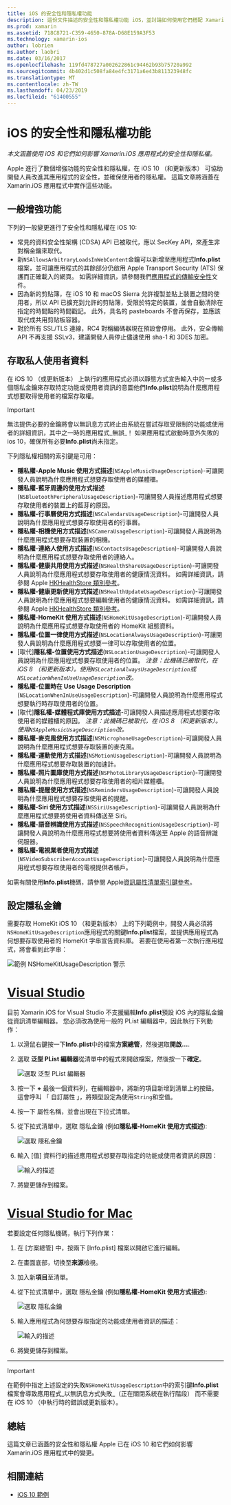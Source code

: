 ```yaml
---
title: iOS 的安全性和隱私權功能
description: 這份文件描述的安全性和隱私權功能 iOS，並討論如何使用它們搭配 Xamarin.iOS。 它探討在 iOS 10 及如何存取私用的使用者資料所做的更新。
ms.prod: xamarin
ms.assetid: 718C8721-C359-4650-878A-D68E159A3F53
ms.technology: xamarin-ios
author: lobrien
ms.author: laobri
ms.date: 03/16/2017
ms.openlocfilehash: 119fd478727a002622861c94462b93b75720a992
ms.sourcegitcommit: 4b402d1c508fa84e4fc3171a6e43b811323948fc
ms.translationtype: MT
ms.contentlocale: zh-TW
ms.lasthandoff: 04/23/2019
ms.locfileid: "61400555"
---
```

# <a name="ios-security-and-privacy-features"></a>iOS 的安全性和隱私權功能

_本文涵蓋使用 iOS 和它們如何影響 Xamarin.iOS 應用程式的安全性和隱私權。_

Apple 進行了數個增強功能的安全性和隱私權，在 iOS 10 （和更新版本） 可協助開發人員改進其應用程式的安全性，並確保使用者的隱私權。 這篇文章將涵蓋在 Xamarin.iOS 應用程式中實作這些功能。
    
<a name="General-Enhancements" />

## <a name="general-enhancements"></a>一般增強功能

下列的一般變更進行了安全性和隱私權在 iOS 10:

- 常見的資料安全性架構 (CDSA) API 已被取代，應以 SecKey API，來產生非對稱金鑰來取代。
- 新`NSAllowsArbitraryLoadsInWebContent`金鑰可以新增至應用程式**Info.plist**檔案，並可讓應用程式的其餘部分仍啟用 Apple Transport Security (ATS) 保護而正確載入的網頁。 如需詳細資訊，請參閱我們[應用程式的傳輸安全性](~/ios/app-fundamentals/ats.md)文件。
- 因為新的剪貼簿，在 iOS 10 和 macOS Sierra 允許複製並貼上裝置之間的使用者，所以 API 已擴充到允許的剪貼簿，受限於特定的裝置，並會自動清除在指定的時間點的時間戳記。 此外，具名的 pasteboards 不會再保存，並應該取代成共用剪貼板容器。
- 對於所有 SSL/TLS 連線，RC4 對稱編碼器現在預設會停用。 此外，安全傳輸 API 不再支援 SSLv3，建議開發人員停止儘速使用 sha-1 和 3DES 加密。

<a name="Accessing-Private-User-Data" />

## <a name="accessing-private-user-data"></a>存取私人使用者資料

在 iOS 10 （或更新版本） 上執行的應用程式必須以靜態方式宣告輸入中的一或多個隱私金鑰來存取特定功能或使用者資訊的意圖他們**Info.plist**說明為什麼應用程式想要取得使用者的檔案存取權。

> [!IMPORTANT]
> 無法提供必要的金鑰將會以無訊息方式終止由系統在嘗試存取受限制的功能或使用者的詳細資訊，其中之一時的應用程式_無誤_！ 如果應用程式啟動時意外失敗的 ios 10，確保所有必要**Info.plist**尚未指定。

下列隱私權相關的索引鍵是可用：

- **隱私權-Apple Music 使用方式描述**(`NSAppleMusicUsageDescription`)-可讓開發人員說明為什麼應用程式想要存取使用者的媒體櫃。
- **隱私權-藍牙周邊的使用方式描述**(`NSBluetoothPeripheralUsageDescription`)-可讓開發人員描述應用程式想要存取使用者的裝置上的藍芽的原因。
- **隱私權-行事曆使用方式描述**(`NSCalendarsUsageDescription`)-可讓開發人員說明為什麼應用程式想要存取使用者的行事曆。
- **隱私權-相機使用方式描述**(`NSCameraUsageDescription`)-可讓開發人員說明為什麼應用程式想要存取裝置的相機。
- **隱私權-連絡人使用方式描述**(`NSContactsUsageDescription`)-可讓開發人員說明為什麼應用程式想要存取使用者的連絡人。
- **隱私權-健康共用使用方式描述**(`NSHealthShareUsageDescription`)-可讓開發人員說明為什麼應用程式想要存取使用者的健康情況資料。 如需詳細資訊，請參閱 Apple [HKHealthStore 類別參考](https://developer.apple.com/reference/healthkit/hkhealthstore)。
- **隱私權-健康更新使用方式描述**(`NSHealthUpdateUsageDescription`)-可讓開發人員說明為什麼應用程式想要編輯使用者的健康情況資料。 如需詳細資訊，請參閱 Apple [HKHealthStore 類別參考](https://developer.apple.com/reference/healthkit/hkhealthstore)。
- **隱私權-HomeKit 使用方式描述**(`NSHomeKitUsageDescription`)-可讓開發人員說明為什麼應用程式想要存取使用者的 HomeKit 組態資料。
- **隱私權-位置一律使用方式描述**(`NSLocationAlwaysUsageDescription`)-可讓開發人員說明為什麼應用程式想要一律可以存取使用者的位置。
- [取代]**隱私權-位置使用方式描述**(`NSLocationUsageDescription`)-可讓開發人員說明為什麼應用程式想要存取使用者的位置。 *注意：此機碼已被取代，在 iOS 8 （和更新版本）。使用`NSLocationAlwaysUsageDescription`或`NSLocationWhenInUseUsageDescription`改。*
- **隱私權-位置時在 Use Usage Description** (`NSLocationWhenInUseUsageDescription`)-可讓開發人員說明為什麼應用程式想要執行時存取使用者的位置。
- [取代]**隱私權-媒體程式庫使用方式描述**-可讓開發人員描述應用程式想要存取使用者的媒體櫃的原因。 *注意：此機碼已被取代，在 iOS 8 （和更新版本）。使用`NSAppleMusicUsageDescription`改。*
- **隱私權-麥克風使用方式描述**(`NSMicrophoneUsageDescription`)-可讓開發人員說明為什麼應用程式想要存取裝置的麥克風。
- **隱私權-運動使用方式描述**(`NSMotionUsageDescription`)-可讓開發人員說明為什麼應用程式想要存取裝置的加速計。
- **隱私權-照片圖庫使用方式描述**(`NSPhotoLibraryUsageDescription`)-可讓開發人員說明為什麼應用程式想要存取使用者的相片媒體櫃。
- **隱私權-提醒使用方式描述**(`NSRemindersUsageDescription`)-可讓開發人員說明為什麼應用程式想要存取使用者的提醒。
- **隱私權-Siri 使用方式描述**(`NSSiriUsageDescription`)-可讓開發人員說明為什麼應用程式想要將使用者資料傳送至 Siri。
- **隱私權-語音辨識使用方式描述**(`NSSpeechRecognitionUsageDescription`)-可讓開發人員說明為什麼應用程式想要將使用者資料傳送至 Apple 的語音辨識伺服器。
- **隱私權-電視業者使用方式描述**(`NSVideoSubscriberAccountUsageDescription`)-可讓開發人員說明為什麼應用程式想要存取使用者的電視提供者帳戶。

如需有關使用**Info.plist**機碼，請參閱 Apple[資訊屬性清單索引鍵參考](https://developer.apple.com/library/content/documentation/General/Reference/InfoPlistKeyReference/Introduction/Introduction.html#//apple_ref/doc/uid/TP40009248-SW1)。

<a name="Setting-Privacy-Keys" />

## <a name="setting-privacy-keys"></a>設定隱私金鑰

需要存取 HomeKit iOS 10 （和更新版本） 上的下列範例中，開發人員必須將`NSHomeKitUsageDescription`應用程式的關鍵**Info.plist**檔案，並提供應用程式為何想要存取使用者的 HomeKit 字串宣告資料庫。 若要在使用者第一次執行應用程式，將會看到此字串：

![範例 NSHomeKitUsageDescription 警示](security-privacy-images/info01.png "範例 NSHomeKitUsageDescription 警示")

# <a name="visual-studiotabwindows"></a>[Visual Studio](#tab/windows)

目前 Xamarin.iOS for Visual Studio 不支援編輯**Info.plist**預設 iOS 內的隱私金鑰從資訊清單編輯器。 您必須改為使用一般的 PList 編輯器中，因此執行下列動作：

1. 以滑鼠右鍵按一下**Info.plist**中的檔案**方案總管**，然後選取**開啟...**.
2. 選取 **泛型 PList 編輯器**從清單中的程式來開啟檔案，然後按一下**確定**。

    ![選取 泛型 PList 編輯器](security-privacy-images/InfoEditorSelectionVs.png "選取泛型 PList 編輯器")
3. 按一下  **+** 最後一個資料列，在編輯器中，將新的項目新增到清單上的按鈕。 這會呼叫 「 自訂屬性 」，將類型設定為使用`String`和空值。
4. 按一下 屬性名稱，並會出現在下拉式清單。
5. 從下拉式清單中，選取 隱私金鑰 (例如**隱私權-HomeKit 使用方式描述**): 

    ![選取 隱私金鑰](security-privacy-images/InfoPListEditorSelectKey.png "選取隱私金鑰")
6. 輸入 [值] 資料行的描述應用程式想要存取指定的功能或使用者資訊的原因： 

    ![輸入的描述](security-privacy-images/InfoPListSetValue.png "輸入的描述")
7. 將變更儲存到檔案。

# <a name="visual-studio-for-mactabmacos"></a>[Visual Studio for Mac](#tab/macos)

若要設定任何隱私機碼，執行下列作業：

1. 在 [方案總管] 中，按兩下 [Info.plist] 檔案以開啟它進行編輯。
2. 在畫面底部，切換至**來源**檢視。
3. 加入新**項目**至清單。
4. 從下拉式清單中，選取 隱私金鑰 (例如**隱私權-HomeKit 使用方式描述**): 

    ![選取 隱私金鑰](security-privacy-images/info02.png "選取隱私金鑰")
5. 輸入應用程式為何想要存取指定的功能或使用者資訊的描述： 

    ![輸入的描述](security-privacy-images/info03.png "輸入的描述")
6. 將變更儲存到檔案。

-----

> [!IMPORTANT]
> 在範例中指定上述設定的失敗`NSHomeKitUsageDescription`中的索引鍵**Info.plist**檔案會導致應用程式_以無訊息方式失敗_（正在關閉系統在執行階段） 而不需要在 iOS 10 （中執行時的錯誤或更新版本）。

<a name="Summary" />

## <a name="summary"></a>總結

這篇文章已涵蓋的安全性和隱私權 Apple 已在 iOS 10 和它們如何影響 Xamarin.iOS 應用程式中的變更。

## <a name="related-links"></a>相關連結

- [iOS 10 範例](https://developer.xamarin.com/samples/ios/iOS10/)
